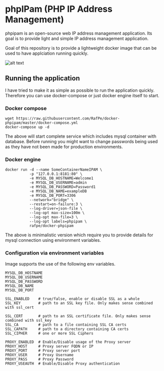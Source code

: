 # phpIPam (PHP IP Address Management)
phpipam is an open-source web IP address management application. Its goal is to provide light and simple IP address management application.

Goal of this repository is to provide a lightweight docker image that can be used to have applciation running quickly.

![alt text](https://a.fsdn.com/con/app/proj/phpipam/screenshots/Screen%20Shot%202014-03-13%20at%2016.18.25.png)

## Running the application
I have tried to make it as simple as possible to run the application quickly. Therefore you can use docker-compose or just docker engine itself to start.

### Docker compose
```
wget https://raw.githubusercontent.com/RafPe/docker-phpipam/master/docker-compose.yml
docker-compose up -d
```
The above will start complete service which includes mysql container with database.
Before running you might want to change passwords being used as they have not been made for production environments.

### Docker engine
```
docker run -d --name SomeContainerNameIPAM \
           -p "127.0.0.1:8181:80" \
           -e MYSQL_DB_HOSTNAME=Welcome1
           -e MYSQL_DB_USERNAME=admin
           -e MYSQL_DB_PASSWORD=Password1
           -e MYSQL_DB_NAME=exampleDB
           -e MYSQL_DB_PORT=3306
           --network="bridge" \
           --restart=on-failure:3 \
           --log-driver=json-file \
           --log-opt max-size=100m \
           --log-opt max-file=3 \
           --log-opt labels=phpipam \
           rafpe/docker-phpipam

```

The above is minimalistic version which require you to provide details for mysql connection using environment variables.


### Configuration via environment variables

Image supports the use of the following env variables.

```shell
MYSQL_DB_HOSTNAME   
MYSQL_DB_USERNAME  
MYSQL_DB_PASSWORD   
MYSQL_DB_NAME        
MYSQL_DB_PORT         

SSL_ENABLED    # true/false, enable or disable SSL as a whole  
SSL_KEY        # path to an SSL key file. Only makes sense combined with ssl_cert  

SSL_CERT       # path to an SSL certificate file. Only makes sense combined with ssl_key  
SSL_CA         # path to a file containing SSL CA certs  
SSL_CAPATH     # path to a directory containing CA certs  
SSL_CIPHER     # one or more SSL Ciphers  

PROXY_ENABLED  # Enable/Disable usage of the Proxy server  
PROXY_HOST     # Proxy server FQDN or IP  
PROXY_PORT     # Proxy server port  
PROXY_USER     # Proxy Username  
PROXY_PASS     # Proxy Password  
PROXY_USEAUTH  # Enable/Disable Proxy authentication  
```
